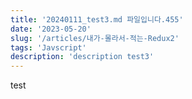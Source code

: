 ```yaml
---
title: '20240111_test3.md 파일입니다.455'
date: '2023-05-20'
slug: '/articles/내가-몰라서-적는-Redux2'
tags: 'Javscript'
description: 'description test3'
---
```


test
